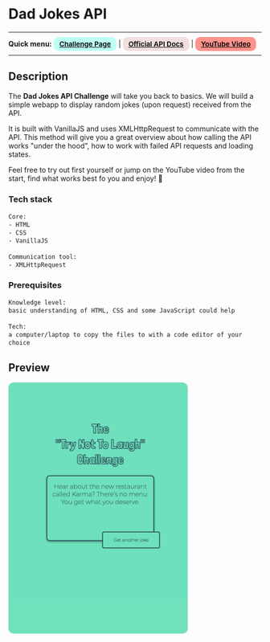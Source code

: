 # Dad Jokes API 
---
<div>
<b>Quick menu:</b>
<a href="https://theultimateapichallenge.com/dad-jokes-api" target="_blank" rel="noopener noreferrer"
    style="padding:0.35rem 0.7rem;
    color: black;
    background: #BDFFF3;
    border-radius:10px;
    font-size:0.85rem;
    font-weight:600;">Challenge Page</a> |
<a href="https://icanhazdadjoke.com/api" target="_blank" rel="noopener noreferrer"
    style="padding:0.35rem 0.7rem;
    color: black;
    background: #F1DEDE;
    border-radius:10px;
    font-size:0.85rem;
    font-weight:600;">Official API Docs</a> |
<a href="https://youtu.be/fzzZFoHcEcw" target="_blank" rel="noopener noreferrer"
    style="padding:0.35rem 0.7rem;
    color: black;
    background: #FE938C;
    border-radius:10px;
    font-size:0.85rem;
    font-weight:600;">YouTube Video</a> 
</div>

---

## Description

<p>The <b>Dad Jokes API Challenge</b> will take you back to basics. We will build a simple webapp to display random jokes (upon request) received from the API.</p>

<p>It is built with VanillaJS and uses XMLHttpRequest to communicate with the API. This method will give you a great overview about how calling the API works "under the hood", how to work with failed API requests and loading states.</p>

<p>Feel free to try out first yourself or jump on the YouTube video from the start, find what works best fo you and enjoy! 🐣
</p> 

### Tech stack
```
Core:
- HTML
- CSS
- VanillaJS

Communication tool:
- XMLHttpRequest
```

### Prerequisites
```
Knowledge level: 
basic understanding of HTML, CSS and some JavaScript could help

Tech: 
a computer/laptop to copy the files to with a code editor of your choice
```

## Preview
<img src="/preview.png" height="500" style="border-radius:10px;margin-bottom:1rem;" />

